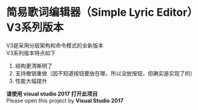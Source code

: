 # 简易歌词编辑器（Simple Lyric Editor）V3系列版本    
    
V3是采用分层架构和命令模式的全新版本    
V3系列版本特点如下
1. 结构更清晰明了
2. 支持撤销重做（因不知道按钮要放在哪，所以没放按钮，但确实是实现了的）
3. 性能大幅提升    

**请使用 visual studio 2017 打开此项目**    
Please open this project by **Visual Studio 2017**
